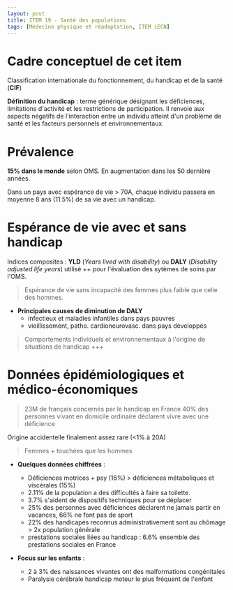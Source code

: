 ```yaml
---
layout: post
title: ITEM 19 - Santé des populations
tags: [Médecine physique et réadaptation, ITEM iECN]
---
```


# Cadre conceptuel de cet item

Classification internationale du fonctionnement, du handicap et de la santé (**CIF**)

**Définition du handicap** : terme générique désignant les déficiences, limitations d'activité et les restrictions de participation. Il renvoie aux aspects négatifs de l'interaction entre un individu atteint d'un problème de santé et les facteurs personnels et environnementaux.

# Prévalence

**15% dans le monde** selon OMS. En augmentation dans les 50 dernière années.

Dans un pays avec espérance de vie > 70A, chaque individu passera en moyenne 8 ans (11.5%) de sa vie avec un handicap.

# Espérance de vie avec et sans handicap

Indices composites : **YLD** (_Years lived with disability_) ou **DALY** (_Disability adjusted life years_) utilisé ++ pour l'évaluation des sytèmes de soins par l'OMS.

> Espérance de vie sans incapacité des femmes plus faible que celle des hommes.

- **Principales causes de diminution de DALY**
	- infectieux et maladies infantiles dans pays pauvres
	- vieillissement, patho. cardioneurovasc. dans pays développés

> Comportements individuels et environnementaux à l'origine de situations de handicap +++

# Données épidémiologiques et médico-économiques

> 23M de français concernés par le handicap en France
40% des personnes vivant en domicile ordinaire déclarent vivre avec une déficience

Origine accidentelle finalement assez rare (<1% à 20A)

> Femmes + touchées que les hommes

- **Quelques données chiffrées** :
	- Déficiences motrices + psy (16%) > déficiences métaboliques et viscérales (15%)
  - 2.11% de la population a des difficultés à faire sa toilette.
  - 3.7% s'aident de dispositifs techniques pour se déplacer
  - 25% des personnes avec déficiences déclarent ne jamais partir en vacances, 66% ne font pas de sport
  - 22% des handicapés reconnus administrativement sont au chômage > 2x population générale
  - prestations sociales liées au handicap : 6.6% ensemble des prestations sociales en France

- **Focus sur les enfants** :
	- 2 à 3% des naissances vivantes ont des malformations congénitales
  - Paralysie cérébrale handicap moteur le plus fréquent de l'enfant
